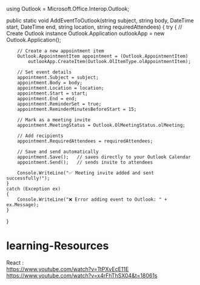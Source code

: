 
using Outlook = Microsoft.Office.Interop.Outlook;

public static void AddEventToOutlook(string subject, string body, DateTime start, DateTime end, string location, string requiredAttendees)
{
    try
    {
        // Create Outlook instance
        Outlook.Application outlookApp = new Outlook.Application();

        // Create a new appointment item
        Outlook.AppointmentItem appointment = (Outlook.AppointmentItem)
            outlookApp.CreateItem(Outlook.OlItemType.olAppointmentItem);

        // Set event details
        appointment.Subject = subject;
        appointment.Body = body;
        appointment.Location = location;
        appointment.Start = start;
        appointment.End = end;
        appointment.ReminderSet = true;
        appointment.ReminderMinutesBeforeStart = 15;

        // Mark as a meeting invite
        appointment.MeetingStatus = Outlook.OlMeetingStatus.olMeeting;

        // Add recipients
        appointment.RequiredAttendees = requiredAttendees;

        // Save and send automatically
        appointment.Save();   // saves directly to your Outlook Calendar
        appointment.Send();   // sends invite to attendees

        Console.WriteLine("✅ Meeting invite added and sent successfully!");
    }
    catch (Exception ex)
    {
        Console.WriteLine("❌ Error adding event to Outlook: " + ex.Message);
    }
}



# learning-Resources
React :  
https://www.youtube.com/watch?v=TtPXvEcE11E
https://www.youtube.com/watch?v=x4rFhThSX04&t=18061s
